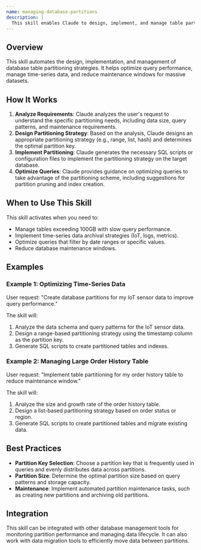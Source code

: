```yaml
---
name: managing-database-partitions
description: |
  This skill enables Claude to design, implement, and manage table partitioning strategies for large databases. It is triggered when the user needs to optimize query performance, manage time-series data, or reduce maintenance windows for tables exceeding 100GB. Use this skill when asked to "create database partitions", "optimize database queries with partitioning", "manage large database tables", or when the user mentions "partitioning strategy", "data archival", or uses the command `/partition`. The skill helps automate partition maintenance and data lifecycle management. It focuses on database best practices and production-ready implementations.
---
```


## Overview

This skill automates the design, implementation, and management of database table partitioning strategies. It helps optimize query performance, manage time-series data, and reduce maintenance windows for massive datasets.

## How It Works

1. **Analyze Requirements**: Claude analyzes the user's request to understand the specific partitioning needs, including data size, query patterns, and maintenance requirements.
2. **Design Partitioning Strategy**: Based on the analysis, Claude designs an appropriate partitioning strategy (e.g., range, list, hash) and determines the optimal partition key.
3. **Implement Partitioning**: Claude generates the necessary SQL scripts or configuration files to implement the partitioning strategy on the target database.
4. **Optimize Queries**: Claude provides guidance on optimizing queries to take advantage of the partitioning scheme, including suggestions for partition pruning and index creation.

## When to Use This Skill

This skill activates when you need to:
- Manage tables exceeding 100GB with slow query performance.
- Implement time-series data archival strategies (IoT, logs, metrics).
- Optimize queries that filter by date ranges or specific values.
- Reduce database maintenance windows.

## Examples

### Example 1: Optimizing Time-Series Data

User request: "Create database partitions for my IoT sensor data to improve query performance."

The skill will:
1. Analyze the data schema and query patterns for the IoT sensor data.
2. Design a range-based partitioning strategy using the timestamp column as the partition key.
3. Generate SQL scripts to create partitioned tables and indexes.

### Example 2: Managing Large Order History Table

User request: "Implement table partitioning for my order history table to reduce maintenance window."

The skill will:
1. Analyze the size and growth rate of the order history table.
2. Design a list-based partitioning strategy based on order status or region.
3. Generate SQL scripts to create partitioned tables and migrate existing data.

## Best Practices

- **Partition Key Selection**: Choose a partition key that is frequently used in queries and evenly distributes data across partitions.
- **Partition Size**: Determine the optimal partition size based on query patterns and storage capacity.
- **Maintenance**: Implement automated partition maintenance tasks, such as creating new partitions and archiving old partitions.

## Integration

This skill can be integrated with other database management tools for monitoring partition performance and managing data lifecycle. It can also work with data migration tools to efficiently move data between partitions.